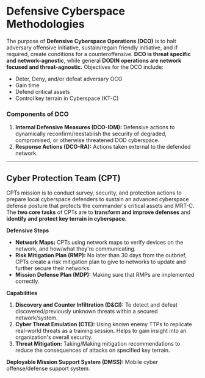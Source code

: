 # Defensive Cyberspace Methodologies
The purpose of __Defensive Cyberspace Operations (DCO)__ is to halt adversary offensive initiative, sustain/regain friendly initiative, and if required, create conditions for a counteroffensive. __DCO is threat specific and network-agnostic__, while general __DODIN operations are network focused and threat-agnostic.__ Objectives for the DCO include:
* Deter, Deny, and/or defeat adversary OCO
* Gain time
* Defend critical assets
* Control key terrain in Cyberspace (KT-C)

### Components of DCO
1. __Internal Defensive Measures (DCO-IDM):__ Defensive actions to dynamically reconfirm/reestablish the security of degraded, compromised, or otherwise threatened DOD cyberspace.
2. __Response Actions (DCO-RA):__ Actions taken external to the defended network.

---
## Cyber Protection Team (CPT)
CPTs mission is to conduct survey, security, and protection actions to prepare local cyberspace defenders to sustain an advanced cyberspace defense posture that protects the commander's critical assets and MRT-C. The __two core tasks__ of CPTs are to __transform and improve defenses__ and __identify and protect key terrain in cyberspace.__

__Defensive Steps__
* __Network Maps:__ CPTs using network maps to verify devices on the network, and how/what they're communicating.
* __Risk Mitigation Plan (RMP):__ No later than 30 days from the outbrief, CPTs create a risk mitigation plan to give to networks to update and further secure their networks.
* __Mission Defense Plan (MDP):__ Making sure that RMPs are implemented correctly.

__Capabilities__
1. __Discovery and Counter Infiltration (D&CI):__ To detect and defeat discovered/previously unknown threats within a secured network/system.
2. __Cyber Threat Emulation (CTE):__ Using known enemy TTPs to replicate real-world threats as a training session. Helps to gain insight into an organization's overall security.
3. __Threat Mitigation:__ Taking/Making mitigation recommendations to reduce the consequences of attacks on specified key terrain.

__Deployable Mission Support System (DMSS):__ Mobile cyber offense/defense support system.
